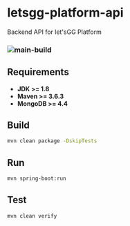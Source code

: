 # letsgg-platform-api
Backend API for let'sGG Platform 
### ![main-build](https://github.com/letsgg-platform/letsgg-platform-api/workflows/main-build/badge.svg)

## Requirements
- **JDK >= 1.8**
- **Maven >= 3.6.3**
- **MongoDB >= 4.4**

## Build

```bash
mvn clean package -DskipTests
```

## Run
```bash
mvn spring-boot:run
```

## Test
```bash
mvn clean verify
```
